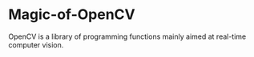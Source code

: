 # Magic-of-OpenCV
OpenCV is a library of programming functions mainly aimed at real-time computer vision.
